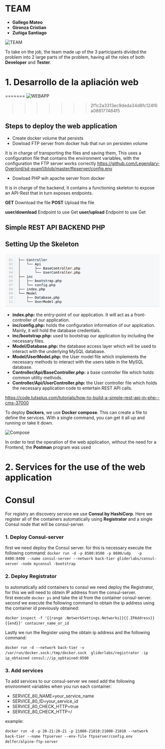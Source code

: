 # TEAM

* **Gallego Mateo**
* **Gironza Cristian**
* **Zuñiga Santiago**

![TEAM](https://enterprisersproject.com/sites/default/files/styles/large/public/images/cio_devops_trends.png?itok=kQgVjVLc)

To take on the job, the team made up of the 3 participants divided the problem into 2 large parts of the problem, having all the roles of both **Developer** and **Tester**.
# 1.	Desarrollo de la apliación web

=======
![WEBAPP](https://aprendecomohacerlo.com/wp-content/uploads/2021/02/web-app-actualizada-funciona-crear.jpg)
>>>>>>> 2f1c2a3313ec9deda34d8fc124f6a088177484f5

## Steps to deploy the web application

* Create docker volume that persists
* Dowload FTP server from docker hub that run on persisten volume

It is in charge of transporting the files and saving them, This uses a configuration file that contains the environment variables, with the configuration the FTP server works correctly
https://github.com/Legendary-Overlord/sd-exam1/blob/master/ftpserver/config.env

* Dowload PHP wih apache server from docker

It is in charge of the backend, it contains a functioning skeleton to expose an API-Rest that in turn exposes endpoints.

**GET** Download the file
**POST** Upload the file 

**user/download** Endpoint to use Get
**user/upload** Endpoint to use Get

## Simple REST API BACKEND PHP
## Setting Up the Skeleton

![Skeleton PHP](https://github.com/Legendary-Overlord/sd-exam1/blob/master/resources/Skeleton.png)

* **index.php:** the entry-point of our application. It will act as a front-controller of our application.
* **inc/config.php:** holds the configuration information of our application. Mainly, it will hold the database credentials.
* **inc/bootstrap.php:** used to bootstrap our application by including the necessary files.
* **Model/Database.php:** the database access layer which will be used to interact with the underlying MySQL database.
* **Model/UserModel.php:** the User model file which implements the necessary methods to interact with the users table in the MySQL database.
* **Controller/Api/BaseController.php:** a base controller file which holds common utility methods.
* **Controller/Api/UserController.php:** the User controller file which holds the necessary application code to entertain REST API calls.


https://code.tutsplus.com/tutorials/how-to-build-a-simple-rest-api-in-php--cms-37000

To deploy **Dockers**, we use **Docker compose**. This can create a file to define the services. With a single command, you can get it all up and running or take it down.

![Compose](https://jhymer.dev/content/images/size/w2000/2020/05/docker-compose-1.png)

In order to test the operation of the web application, without the need for a Frontend, the **Postman** program was used

# 2.	Services for the use of the web application


# Consul
For registry an discovery service we use **Consul by HashiCorp**. Here we register all of the containers automatically using **Registrator** and a single Consul node that will be consul-server.

### 1. Deploy Consul-server
first we need deploy the Consul server. for this is necessary execute the following command:
``docker run -d -p 8500:8500 -p 8600/udp  
-p 8400:8400 --name consul-server --network back-tier gliderlabs/consul-server -node myconsul -bootstrap``

### 2. Deploy Registrator
to automatically add containers to consul we need deploy the Registrator, for this we will need to obtein IP address from the consul-server.  
first execute ``docker ps``  and take the id from the container consul-server. second we execute the following command to obtain the ip address using the container id previously obtained:

``docker inspect -f '{{range .NetworkSettings.Networks}}{{.IPAddress}}{{end}}' container_name_or_id``

Lastly we run the Register using the obtain ip address and the following command:

``docker run -d --network back-tier -v /var/run/docker.sock:/tmp/docker.sock  gliderlabs/registrator -ip ip_obtained consul://ip_opbtained:8500``

### 3. Add services
To add services to our consul-server we need add the following environment variables when you run each container:

- SERVICE_80_NAME=your_service_name
- SERVICE_80_ID=your_service_id
- SERVICE_80_CHECK_HTTP=true
- SERVICE_80_CHECK_HTTP=/

example:

``docker run -d -p 20-21:20-21 -p 21000-21010:21000-21010 --network back-tier --name ftpserver --env-file ftpserver/config.env delfer/alpine-ftp-server``


